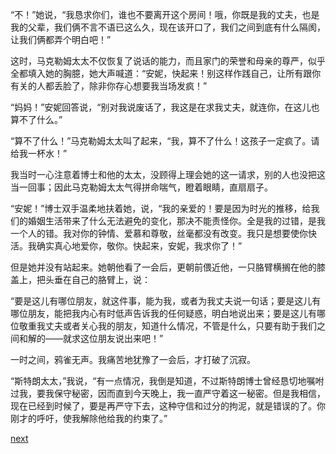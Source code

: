 
“不！”她说，“我恳求你们，谁也不要离开这个房间！哦，你既是我的丈夫，也是我的父辈，我们俩不言不语已这么久，现在该开口了，我们之间到底有什么隔阂，让我们俩都弄个明白吧！”

这时，马克勒姆太太不仅恢复了说话的能力，而且家门的荣誉和母亲的尊严，似乎全都填入她的胸臆，她大声喊道：“安妮，快起来！别这样作践自己，让所有跟你有关的人都丢脸了，除非你存心想要我当场发疯！”

“妈妈！”安妮回答说，“别对我说废话了，我这是在求我丈夫，就连你，在这儿也算不了什么。”

“算不了什么！”马克勒姆太太叫了起来，“我，算不了什么！这孩子一定疯了。请给我一杯水！”

我当时一心注意着博士和他的太太，没顾得上理会她的这一请求，别的人也没把这当一回事；因此马克勒姆太太气得拼命喘气，瞪着眼睛，直扇扇子。

“安妮！”博士双手温柔地扶着她，说，“我的亲爱的！要是因为时光的推移，给我们的婚姻生活带来了什么无法避免的变化，那决不能责怪你。全是我的过错，是我一个人的错。我对你的钟情、爱慕和尊敬，丝毫都没有改变。我只是想要使你快活。我确实真心地爱你，敬你。快起来，安妮，我求你了！”

但是她并没有站起来。她朝他看了一会后，更朝前偎近他，一只胳臂横搁在他的膝盖上，把头垂在自己的胳臂上，说：

“要是这儿有哪位朋友，就这件事，能为我，或者为我丈夫说一句话；要是这儿有哪位朋友，能把我内心有时低声告诉我的任何疑惑，明白地说出来；要是这儿有哪位敬重我丈夫或者关心我的朋友，知道什么情况，不管是什么，只要有助于我们之间和解的——就求这位朋友说出来吧！”

一时之间，鸦雀无声。我痛苦地犹豫了一会后，才打破了沉寂。

“斯特朗太太，”我说，“有一点情况，我倒是知道，不过斯特朗博士曾经恳切地嘱咐过我，要我保守秘密，因而直到今天晚上，我一直严守着这一秘密。但是我相信，现在已经到时候了，要是再严守下去，这种守信和过分的拘泥，就是错误的了。你刚才的呼吁，使我解除他给我的约束了。”

[next](page582.md)